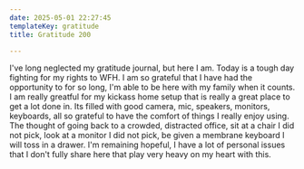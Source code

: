```yaml
---
date: 2025-05-01 22:27:45
templateKey: gratitude
title: Gratitude 200

---
```


I've long neglected my gratitude journal, but here I am.  Today is a tough day
fighting for my rights to WFH.  I am so grateful that I have had the
opportunity to for so long, I'm able to be here with my family when it counts.
I am really greatful for my kickass home setup that is really a great place to
get a lot done in.  Its filled with good camera, mic, speakers, monitors,
keyboards, all so grateful to have the comfort of things I really enjoy using.
The thought of going back to a crowded, distracted office, sit at a chair I did
not pick, look at a monitor I did not pick, be given a membrane keyboard I will
toss in a drawer.  I'm remaining hopeful, I have a lot of personal issues that
I don't fully share here that play very heavy on my heart with this.
